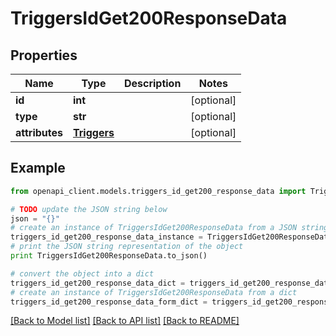 # TriggersIdGet200ResponseData


## Properties
Name | Type | Description | Notes
------------ | ------------- | ------------- | -------------
**id** | **int** |  | [optional] 
**type** | **str** |  | [optional] 
**attributes** | [**Triggers**](Triggers.md) |  | [optional] 

## Example

```python
from openapi_client.models.triggers_id_get200_response_data import TriggersIdGet200ResponseData

# TODO update the JSON string below
json = "{}"
# create an instance of TriggersIdGet200ResponseData from a JSON string
triggers_id_get200_response_data_instance = TriggersIdGet200ResponseData.from_json(json)
# print the JSON string representation of the object
print TriggersIdGet200ResponseData.to_json()

# convert the object into a dict
triggers_id_get200_response_data_dict = triggers_id_get200_response_data_instance.to_dict()
# create an instance of TriggersIdGet200ResponseData from a dict
triggers_id_get200_response_data_form_dict = triggers_id_get200_response_data.from_dict(triggers_id_get200_response_data_dict)
```
[[Back to Model list]](../README.md#documentation-for-models) [[Back to API list]](../README.md#documentation-for-api-endpoints) [[Back to README]](../README.md)


